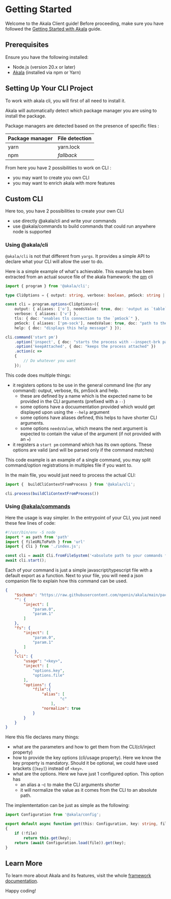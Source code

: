 # Getting Started

Welcome to the Akala Client guide! Before proceeding, make sure you have followed the [Getting Started with Akala](../getting-started.md) guide.

## Prerequisites

Ensure you have the following installed:

- Node.js (version 20.x or later)
- [Akala](../getting-started.md) (installed via npm or Yarn)

## Setting Up Your CLI Project

To work with akala cli, you will first of all need to install it.

Akala will automatically detect which package manager you are using to install the package.

Package managers are detected based on the presence of specific files :

|Package manager| File detection |
|---|---|
|yarn|yarn.lock|
|npm| *fallback* |

From here you have 2 possibilities to work on CLI :

- you may want to create you own CLI
- you may want to enrich akala with more features

## Custom CLI

Here too, you have 2 possibilities to create your own CLI

- use directly @akala/cli and write your commands
- use @akala/commands to build commands that could run anywhere node is supported

### Using @akala/cli

`@akala/cli` is not that different from `yargs`. It provides a simple API to declare what your CLI will allow the user to do.

Here is a simple example of what's achievable. This example has been extracted from an actual source file of the akala framework: the [pm](../pm.md) cli

```ts
import { program } from '@akala/cli';

type CliOptions = { output: string, verbose: boolean, pmSock: string | number, tls: boolean, help: boolean };

const cli = program.options<CliOptions>({ 
    output: { aliases: ['o'], needsValue: true, doc: 'output as `table` if array otherwise falls back to standard node output' }, 
    verbose: { aliases: ['v'] }, 
    tls: { doc: "enables tls connection to the `pmSock`" }, 
    pmSock: { aliases: ['pm-sock'], needsValue: true, doc: "path to the unix socket or destination in the form host:port" }, 
    help: { doc: "displays this help message" } });

cli.command('start pm')
    .option('inspect', { doc: "starts the process with --inspect-brk parameter to help debugging" })
    .option('keepAttached', { doc: "keeps the process attached" })
    .action(c =>
    {
        // Do whatever you want
    });
```

This code does multiple things:

- it registers options to be use in the general command line (for any command): output, verbose, tls, pmSock and help.
  - these are defined by a name which is the expected name to be provided in the CLI arguments (prefixed with a `--`)
  - some options have a docuumentation provided which would get displayed upon using the `--help` argument
  - some options have aliases defined, this helps to have shorter CLI arguments.
  - some options `needsValue`, which means the next argument is expected to contain the value of the argument (if not provided with an `=`)
- it registers a `start pm` command which has its own options. These options are valid (and will be parsed only if the command matches)

This code example is an example of a single command, you may split command/option registrations in multiples file if you want to.

In the main file, you would just need to process the actual CLI:

```ts
import {  buildCliContextFromProcess } from '@akala/cli';

cli.process(buildCliContextFromProcess())
```

### Using [@akala/commands](../commands/index.md)

Here the usage is way simpler. In the entrypoint of your CLI, you just need these few lines of code:

```ts
#!/usr/bin/env -S node
import * as path from 'path'
import { fileURLToPath } from 'url'
import { Cli } from './index.js';

const cli = await Cli.fromFileSystem('<absolute path to your commands folder>');
await cli.start();
```

Each of your command is just a simple javascript/typescript file with a default export as a function.
Next to your file, you will need a json companion file to explain how this command can be used.

```json
{
    "$schema": "https://raw.githubusercontent.com/npenin/akala/main/packages/commands/command-schema.json",
    "": {
        "inject": [
            "param.0",
            "param.1"
        ]
    },
    "fs": {
        "inject": [
            "param.0",
            "param.1"
        ]
    },
    "cli": {
        "usage": "<key>",
        "inject": [
            "options.key",
            "options.file"
        ],
        "options": {
            "file":{
                "alias": [
                        "c"
                    ],
                "normalize": true
            }
        }
    }
}
```

Here this file declares many things:

- what are the parameters and how to get them from the CLI(cli/inject property)
- how to provide the key options (cli/usage property). Here we know the key property is mandatory. Should it be optional, we could have used brackets (`[key]`) instead of `<key>`.
- what are the options. Here we have just 1 configured option. This option has
  - an alias a -c to make the CLI arguments shorter
  - it will normalize the value as it comes from the CLI to an absolute path.

The implemtentation can be just as simple as the following:

```ts
import Configuration from '@akala/config';

export default async function get(this: Configuration, key: string, file?: string)
{
    if (!file)
        return this.get(key);
    return (await Configuration.load(file)).get(key);
}
```

## Learn More

To learn more about Akala and its features, visit the whole [framework documentation](https://akala.js.org/).

Happy coding!
